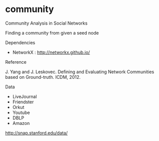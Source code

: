 # community
Community Analysis in Social Networks

Finding a community from given a seed node

Dependencies

- NetworkX : http://networkx.github.io/

Reference

J. Yang and J. Leskovec. Defining and Evaluating Network Communities based on Ground-truth. ICDM, 2012.

Data

- LiveJournal
- Friendster
- Orkut
- Youtube
- DBLP
- Amazon

http://snap.stanford.edu/data/
